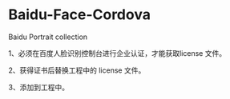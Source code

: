# Baidu-Face-Cordova
Baidu Portrait collection

1、必须在百度人脸识别控制台进行企业认证，才能获取license 文件。

2、获得证书后替换工程中的 license 文件。

3、添加到工程中。
